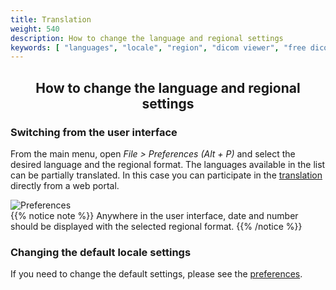 ```yaml
---
title: Translation
weight: 540
description: How to change the language and regional settings
keywords: [ "languages", "locale", "region", "dicom viewer", "free dicom viewer", "open source dicom viewer", "weasis dicom viewer",  "multi-platform dicom viewer", "pacs viewer" ]
---
```


## <center>How to change the language and regional settings</center>

### Switching from the user interface
From the main menu, open _File > Preferences (Alt + P)_ and select the desired language and the regional format. The languages available in the list can be partially translated. In this case you can participate in the [translation](../../getting-started/translating) directly from a web portal.

![Preferences](/tuto/language-prefs.png?classes=shadow)
<br>
{{% notice note %}}
Anywhere in the user interface, date and number should be displayed with the selected regional format.
{{% /notice %}}

### Changing the default locale settings
If you need to change the default settings, please see the [preferences](../../basics/customize/preferences/#priority-order-for-loading-a-property).

